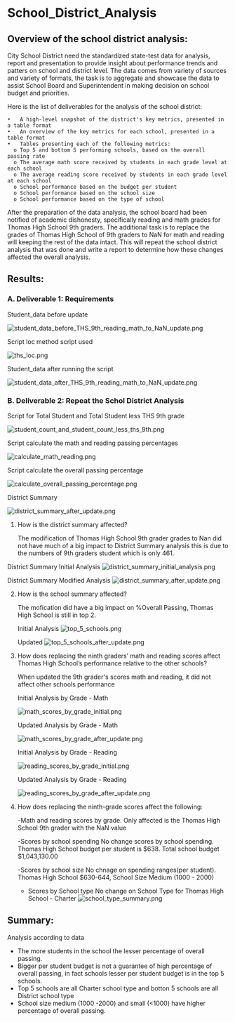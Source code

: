 # School_District_Analysis

## Overview of the school district analysis:

City School District need the standardized state-test data for analysis, report and presentation to provide insight about performance trends and patters on school and district level. The data comes from variety of sources and variety of formats, the task is to aggregate and showcase the data to assist School Board and Superintendent in making decision on school budget and priorities.   

  Here is the list of deliverables for the analysis of the school district: 
  
    •	A high-level snapshot of the district's key metrics, presented in a table format
    •	An overview of the key metrics for each school, presented in a table format
    •	Tables presenting each of the following metrics:
      o	Top 5 and bottom 5 performing schools, based on the overall passing rate
      o	The average math score received by students in each grade level at each school
      o	The average reading score received by students in each grade level at each school
      o	School performance based on the budget per student
      o	School performance based on the school size 
      o	School performance based on the type of school
    
After the preparation of the data analysis, the school board had been notified of academic dishonesty, specifically reading and math grades for Thomas High School 9th graders.  The additional task is to replace the grades of Thomas High School of 9th graders to NaN for math and reading will keeping the rest of the data intact. This will repeat the school district analysis that was done and write a report to determine how these changes affected the overall analysis.

## Results:

### A. Deliverable 1: Requirements

Student_data before update

![student_data_before_THS_9th_reading_math_to_NaN_update.png](https://github.com/OPahunang/School_District_Analysis/blob/main/Resources/student_data_before_THS_9th_reading_math_to_NaN_update.png)

Script loc method script used

![ths_loc.png](https://github.com/OPahunang/School_District_Analysis/blob/main/Resources/ths_loc.png)

Student_data after running the script

![student_data_after_THS_9th_reading_math_to_NaN_update.png](https://github.com/OPahunang/School_District_Analysis/blob/main/Resources/student_data_after_THS_9th_reading_math_to_NaN_update.png)

### B. Deliverable 2: Repeat the Schol District Analysis


Script for Total Student and Total Student less THS 9th grade 

![student_count_and_student_count_less_ths_9th.png](https://github.com/OPahunang/School_District_Analysis/blob/main/Resources/student_count_and_student_count_less_ths_9th.png)


Script calculate the math and reading passing percentages

![calculate_math_reading.png](https://github.com/OPahunang/School_District_Analysis/blob/main/Resources/calculate_math_reading.png)


Script calculate the overall passing percentage

![calculate_overall_passing_percentage.png](https://github.com/OPahunang/School_District_Analysis/blob/main/Resources/calculate_overall_passing_percentage.png)


District Summary

![district_summary_after_update.png](https://github.com/OPahunang/School_District_Analysis/blob/main/Resources/district_summary_after_update.png)




1) How is the district summary affected?
   
   The modification of Thomas High School 9th grader grades to Nan did not have much of a big impact to District Summary analysis this is due to the numbers of 9th graders student which is only 461.
 
 District Summary Initial Analysis
 ![district_summary_initial_analysis.png](https://github.com/OPahunang/School_District_Analysis/blob/main/Resources/district_summary_initial_analysis.png)
 
 District Summary Modified Analysis
 ![district_summary_after_update.png](https://github.com/OPahunang/School_District_Analysis/blob/main/Resources/district_summary_after_update.png)

2) How is the school summary affected?

   The mofication did have a big impact on %Overall Passing, Thomas High School is still in top 2. 
   
   Initial Analysis
   ![top_5_schools.png](https://github.com/OPahunang/School_District_Analysis/blob/main/Resources/top_5_schools.png)
   
   Updated
   ![top_5_schools_after_update.png](https://github.com/OPahunang/School_District_Analysis/blob/main/Resources/top_5_schools_after_update.png)
   
3) How does replacing the ninth graders’ math and reading scores affect Thomas High School’s performance relative to the other schools?

   When updated the 9th grader's scores math and reading, it did not affect other schools performance
   
   Initial Analysis by Grade - Math
   
   ![math_scores_by_grade_initial.png](https://github.com/OPahunang/School_District_Analysis/blob/main/Resources/math_scores_by_grade_initial.png)
   
   Updated Analysis by Grade - Math
   
   ![math_scores_by_grade_after_update.png](https://github.com/OPahunang/School_District_Analysis/blob/main/Resources/math_scores_by_grade_after_update.png)
   
   Initial Analysis by Grade - Reading 
   
   ![reading_scores_by_grade_initial.png](https://github.com/OPahunang/School_District_Analysis/blob/main/Resources/reading_scores_by_grade_initial.png)
   
   Updated Analysis by Grade - Reading
   
   ![reading_scores_by_grade_after_update.png](https://github.com/OPahunang/School_District_Analysis/blob/main/Resources/reading_scores_by_grade_after_update.png)
   
 4) How does replacing the ninth-grade scores affect the following:
 
    -Math and reading scores by grade. 
        Only affected is the Thomas High School 9th grader with the NaN value
    
    -Scores by school spending 
        No change scores by school spending. Thomas High School budget per student is $638. Total school budget $1,043,130.00
     
    -Scores by school size
        No chnage on spending ranges(per student). Thomas High School $630-644, School Size Medium (1000 - 2000)
     
    - Scores by School type 
        No change on School Type for Thomas High School - Charter 
        ![school_type_summary.png](https://github.com/OPahunang/School_District_Analysis/blob/main/Resources/school_type_summary.png)
     
   
## Summary:

Analysis according to data

  - The more students in the school the lesser percentage of overall passing. 
  - Bigger per student budget is not a guarantee of high percentage of overall passing, in fact schools lesser per student budget is in the top 5 schools. 
  - Top 5 schools are all Charter school type and botton 5 schools are all District school type
  - School size medium (1000 -2000) and small (<1000) have higher percentage of overall passing.
